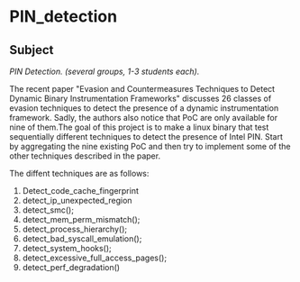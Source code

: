 # PIN_detection

## Subject
*PIN Detection. (several groups, 1-3 students each).*

The recent paper "Evasion and Countermeasures Techniques to Detect Dynamic Binary Instrumentation Frameworks" discusses 26 classes of evasion techniques to detect the presence of a dynamic instrumentation framework. Sadly, the authors also notice that PoC are only available for nine of them.The goal of this project is to make a linux binary that test sequentially different techniques to detect the presence of Intel PIN. Start by aggregating the nine existing PoC and then try to implement some of the other techniques described in the paper.

The diffent techniques are as follows:

1. Detect_code_cache_fingerprint
2. detect_ip_unexpected_region
3. detect_smc();
4. detect_mem_perm_mismatch();
5. detect_process_hierarchy();
6. detect_bad_syscall_emulation();
7. detect_system_hooks();
8. detect_excessive_full_access_pages();
9. detect_perf_degradation()
